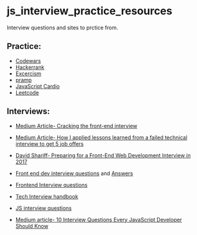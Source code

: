 # js_interview_practice_resources
Interview questions and sites to prctice from.

## Practice:
- [Codewars](https://www.codewars.com)
- [Hackerrank](https://www.hackerrank.com/)
- [Excercism](http://exercism.io/)
- [pramp](https://www.pramp.com/#/)
- [JavaScript Cardio](https://www.youtube.com/watch?v=M2bJBuaOeOQ)
- [Leetcode](https://leetcode.com/)

## Interviews:
- [Medium Article- Cracking the front-end interview](https://medium.freecodecamp.org/cracking-the-front-end-interview-9a34cd46237)
- [Medium Article- How I applied lessons learned from a failed technical interview to get 5 job offers](https://medium.freecodecamp.org/how-i-applied-lessons-learned-from-a-failed-technical-interview-to-get-5-job-offers-656fcf58034d)
- [David Shariff- Preparing for a Front-End Web Development Interview in 2017](http://davidshariff.com/blog/preparing-for-a-front-end-web-development-interview-in-2017/)
- [Front end dev interview questions](https://github.com/h5bp/Front-end-Developer-Interview-Questions) and [ Answers](https://github.com/yangshun/front-end-interview-handbook)

- [Frontend Interview questions](https://blog.usejournal.com/cracking-the-frontend-coding-interview-ec7d5b1e6755)
 
- [Tech Interview handbook](https://github.com/yangshun/tech-interview-handbook)
- [JS interview questions](https://www.toptal.com/javascript/interview-questions)
- [Medium article- 10 Interview Questions Every JavaScript Developer Should Know](https://medium.com/javascript-scene/10-interview-questions-every-javascript-developer-should-know-6fa6bdf5ad95)
